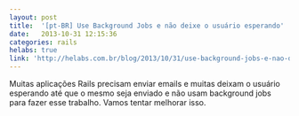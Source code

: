 ```yaml
---
layout: post
title:  '[pt-BR] Use Background Jobs e não deixe o usuário esperando'
date:   2013-10-31 12:15:36
categories: rails
helabs: true
link: 'http://helabs.com.br/blog/2013/10/31/use-background-jobs-e-nao-deixe-o-usuario-esperando/'
---
```


Muitas aplicações Rails precisam enviar emails e muitas deixam o usuário esperando até que o mesmo seja enviado e não usam background jobs para fazer esse trabalho. Vamos tentar melhorar isso.